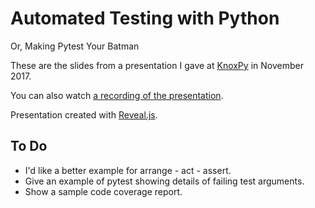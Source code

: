 # Automated Testing with Python

Or, Making Pytest Your Batman

These are the slides from a presentation I gave at [KnoxPy](http://knoxpy.org/) in November 2017.

You can also watch [a recording of the presentation](https://www.youtube.com/watch?v=WzY_YZCIVg4).

Presentation created with [Reveal.js](https://github.com/hakimel/reveal.js#markup).

## To Do

* I'd like a better example for arrange - act - assert.
* Give an example of pytest showing details of failing test arguments.
* Show a sample code coverage report.
